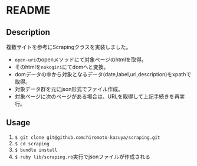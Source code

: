 # README

## Description
複数サイトを参考にScrapingクラスを実装しました。
- `open-uri`のopenメソッドにて対象ページのhtmlを取得。
- そのhtmlを`nokogiri`にてdomへと変換。
- domデータの中から対象となるデータ(date,label,url,description)をxpathで取得。
- 対象データ群を元にjson形式でファイル作成。
- 対象ページに次のページがある場合は、URLを取得して上記手続きを再実行。

## Usage
1. `$ git clone git@github.com:hiromoto-kazuya/scraping.git`
2. `$ cd scraping`
3. `$ bundle install`
4. `$ ruby lib/scraping.rb`実行でjsonファイルが作成される
